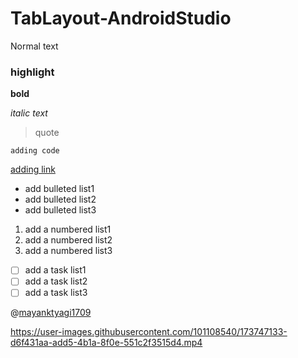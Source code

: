 # TabLayout-AndroidStudio

Normal text

### highlight

**bold**

_italic text_

> quote

`adding code`

[adding link](url)

- add bulleted list1
- add bulleted list2
- add bulleted list3

1. add a numbered list1
2. add a numbered list2
3. add a numbered list3

- [ ] add a task list1
- [ ] add a task list2
- [ ] add a task list3

@[mayanktyagi1709](https://github.com/mayanktyagi1709)













https://user-images.githubusercontent.com/101108540/173747133-d6f431aa-add5-4b1a-8f0e-551c2f3515d4.mp4

